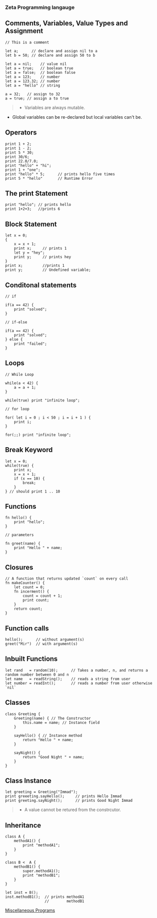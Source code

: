 ### Zeta Programming langauge

## Comments, Variables, Value Types and Assignment
~~~~
// This is a comment
~~~~

~~~
let a;      // declare and assign nil to a
let b = 50; // declare and assign 50 to b

~~~

~~~~
let a = nil;    // value nil
let a = true;   // boolean true
let a = false;  // boolean false
let a = 123;    // number
let a = 123.32; // number
let a = "hello" // string
~~~~

~~~~
a = 32;   // assign to 32
a = true; // assign a to true
~~~~
> * Variables are always mutable.
* Global variables can be re-declared but local variables can't be.


## Operators

~~~~
print 1 + 2;
print 1 - 2;
print 5 * 30;
print 30/6;
print 22.0/7.0;
print "hello" + "hi";
print 1 + "one";
print "hello" * 5;      // prints hello five times
print 5 * "hello"       // Runtime Error
~~~~

## The print Statement

~~~~
print "hello"; // prints hello
print 1+2+3;   //prints 6
~~~~

## Block Statement 

~~~~
let x = 0;
{
    x = x + 1;
    print x;     // prints 1
    let y = "hey";
    print y;     // prints hey
}
print x;         //prints 1
print y;         // Undefined variable;
~~~~

## Conditonal statements

~~~~
// if

if(a == 42) {
    print "solved";
}

// if-else

if(a == 42) {
    print "solved";
} else {
    print "failed";
}

~~~~

## Loops

~~~~
// While Loop

while(a < 42) {
    a = a + 1;
}

while(true) print "infinite loop";

// for loop

for( let i = 0 ; i < 50 ; i = i + 1 ) {
    print i;
}

for(;;) print "infinite loop";
~~~~
## Break Keyword
~~~~
let x = 0;
while(true) {
    print x;
    x = x + 1;
    if (x == 10) {
        break; 
    }
} // should print 1 .. 10
~~~~
## Functions

~~~~
fn hello() {
    print "hello";
}

// parameters

fn greet(name) {
    print "Hello " + name;
}
~~~~

## Closures

~~~~
// A function that returns updated `count` on every call
fn makeCounter() {
    let count = 0;
    fn incerment() {
        count = count + 1;
        print count;
    }
    return count;
}
~~~~

## Function calls

~~~~
hello();      // without argument(s)
greet("Mir")  // with argument(s)
~~~~
## Inbuilt Functions

~~~~
let rand   = random(10);      // Takes a number, n, and returns a random number between 0 and n
let name   = readString();    // reads a string from user
let number = readInt();       // reads a number from user otherwise `nil`

~~~~


## Classes

~~~~
class Greeting {
    Greeting(name) { // The Constructor
        this.name = name; // Instance field
    }

    sayHello() { // Instance method
        return "Hello " + name;
    }

    sayNight() {
        return "Good Night " + name;
    }
}
~~~~
## Class Instance

~~~~
let greeting = Greeting("Immad");
print greeeting.sayHello();     // prints Hello Immad
print greeting.sayNight();      // prints Good Night Immad
~~~~

> * A value cannot be retured from the constrcutor.

## Inheritance

~~~~
class A {
    methodA1() {
        print "methodA1";
    }
}

class B <  A {
    methodB1() {
        super.methodA1();
        print "methodB1";
    }
}

let inst = B();
inst.methodB1();  // prints methodA1
                  //        methodB1
~~~~

[Miscellaneous Programs](/misc)